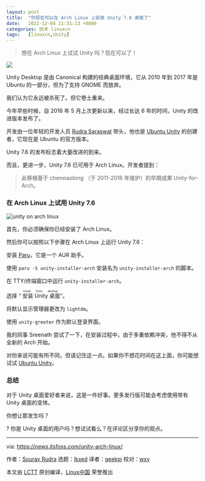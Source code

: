 ```yaml
---
layout: post
title:	"你现在可以在 Arch Linux 上安装 Unity 7.6 桌面了"
date:	2022-12-04 11:31:13 +0800 
categories:	技术 linuxcn 
tags:	[linuxcn,Unity]
---
```




> 
> 想在 Arch Linux 上试试 Unity 吗？现在可以了！
> 
> 
> 


![](/Asserts/Images//attachment/album/202212/04/113114x15r1rq321pwk2pz.png)


Unity Desktop 是由 Canonical 构建的经典桌面环境，它从 2010 年到 2017 年是 Ubuntu 的一部分，但为了支持 GNOME 而放弃。


我们认为它永远被杀死了。但它卷土重来。


今年早些时候，自 2016 年 5 月上次更新以来，经过长达 6 年的时间，Unity 的改进版本发布了。


开发由一位年轻的开发人员 [Rudra Saraswat](https://about.ruds.io) 带头，他也是 [Ubuntu Unity](https://about.ruds.io) 的创建者，它现在是 Ubuntu 的官方版本。


Unity 7.6 的发布标志着大量改进的到来。


而且，更进一步，Unity 7.6 已可用于 Arch Linux。开发者提到：



> 
> 此移植基于 chenxiaolong （于 2011-2016 年维护）的早期成果 Unity-for-Arch。
> 
> 
> 


### 在 Arch Linux 上试用 Unity 7.6


![unity on arch linux](/Asserts/Images//attachment/album/202212/04/113115fh8i92nn85i1vnsn.jpg)


首先，你必须确保你已经安装了 Arch Linux。


然后你可以按照以下步骤在 Arch Linux 上运行 Unity 7.6：


安装 [Paru](https://itsfoss.com/paru-aur-helper/)，它是一个 AUR 助手。


使用 `paru -S unity-installer-arch` 安装名为 `unity-installer-arch` 的脚本。


在 TTY/终端窗口中运行 `unity-installer-arch`。


选择 “<ruby> 安装 Unity 桌面 <rt>  Install Unity desktop </rt></ruby>”。


将默认显示管理器更改为 `lightdm`。


使用 `unity-greeter` 作为默认登录界面。


我的同事 Sreenath 尝试了一下，在安装过程中，由于多重依赖冲突，他不得不从全新的 Arch 开始。


对你来说可能有所不同，但请记住这一点。如果你不想花时间在这上面，你可能想试试 [Ubuntu Unity](https://ubuntuunity.org)。


### 总结


对于 Unity 桌面爱好者来说，这是一件好事。更多发行版可能会考虑使用带有 Unity 桌面的变体。


你想让那发生吗？


? 你是 Unity 桌面的用户吗？想试试看么？在评论区分享你的观点。




---


via: <https://news.itsfoss.com/unity-arch-linux/>


作者：[Sourav Rudra](https://news.itsfoss.com/author/sourav/) 选题：[lkxed](https://github.com/lkxed) 译者：[geekpi](https://github.com/geekpi) 校对：[wxy](https://github.com/wxy)


本文由 [LCTT](https://github.com/LCTT/TranslateProject) 原创编译，[Linux中国](https://linux.cn/) 荣誉推出
